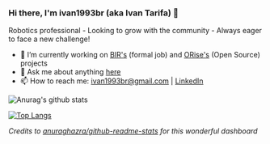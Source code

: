 ### Hi there, I'm ivan1993br (aka Ivan Tarifa) 👋

Robotics professional - Looking to grow with the community - Always eager to face a new challenge!

- 🔭 I’m currently working on [BIR's](https://github.com/Brazilian-Institute-of-Robotics) (formal job) and [ORise's](https://github.com/orise-robotics) (Open Source) projects
- 💬 Ask me about anything [here](https://github.com/mateus-amarante/ivan1993br/issues)
- 📫 How to reach me: ivan1993br@gmail.com | [LinkedIn](https://www.linkedin.com/in/ivan-oliveira-tarifa-716234169/)

![Anurag's github stats](https://github-readme-stats-sigma-sepia.vercel.app/api?count_private=true&username=ivan1993br&hide=stars&show_icons=true)

[![Top Langs](https://github-readme-stats-sigma-sepia.vercel.app/api/top-langs/?username=ivan1993br&hide=javascript,java,c,c#,matlab,CMake&layout=compact&langs_count=8)](https://github.com/anuraghazra/github-readme-stats)

_Credits to [anuraghazra/github-readme-stats](https://github.com/anuraghazra/github-readme-stats) for this wonderful dashboard_


<!--
**ivan1993br/ivan1993br** is a ✨ _special_ ✨ repository because its `README.md` (this file) appears on your GitHub profile.

Here are some ideas to get you started:

- 🔭 I’m currently working on ...
- 🌱 I’m currently learning ...
- 👯 I’m looking to collaborate on ...
- 🤔 I’m looking for help with ...
- 💬 Ask me about ...
- 📫 How to reach me: ...
- 😄 Pronouns: ...
- ⚡ Fun fact: ...
-->
